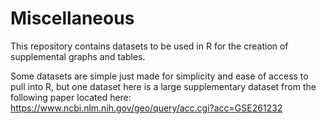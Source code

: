 # Miscellaneous
This repository contains datasets to be used in R for the creation of supplemental graphs and tables.

Some datasets are simple just made for simplicity and ease of access to pull into R, but one dataset here is a large supplementary dataset from the following paper located here: https://www.ncbi.nlm.nih.gov/geo/query/acc.cgi?acc=GSE261232
